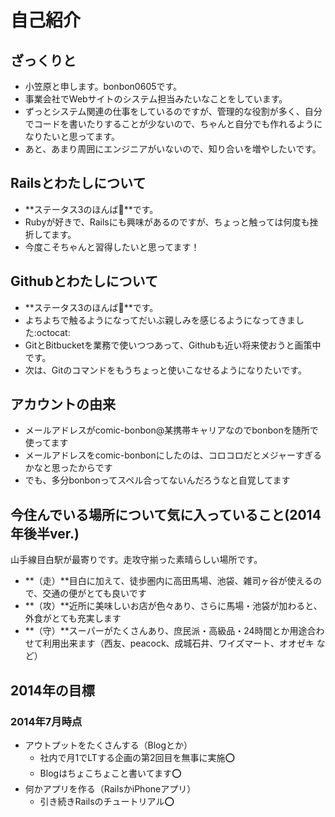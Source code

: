 # 自己紹介

## ざっくりと
- 小笠原と申します。bonbon0605です。
- 事業会社でWebサイトのシステム担当みたいなことをしています。
- ずっとシステム関連の仕事をしているのですが、管理的な役割が多く、自分でコードを書いたりすることが少ないので、ちゃんと自分でも作れるようになりたいと思ってます。
- あと、あまり周囲にエンジニアがいないので、知り合いを増やしたいです。

## Railsとわたしについて
- **ステータス3のほんば:herb:**です。
- Rubyが好きで、Railsにも興味があるのですが、ちょっと触っては何度も挫折してます。
- 今度こそちゃんと習得したいと思ってます！

## Githubとわたしについて
- **ステータス3のほんば:herb:**です。 
- よちよちで触るようになってだいぶ親しみを感じるようになってきました:octocat:
- GitとBitbucketを業務で使いつつあって、Githubも近い将来使おうと画策中です。
- 次は、Gitのコマンドをもうちょっと使いこなせるようになりたいです。

## アカウントの由来
- メールアドレスがcomic-bonbon@某携帯キャリアなのでbonbonを随所で使ってます
- メールアドレスをcomic-bonbonにしたのは、コロコロだとメジャーすぎるかなと思ったからです
- でも、多分bonbonってスペル合ってないんだろうなと自覚してます

## 今住んでいる場所について気に入っていること(2014年後半ver.)
山手線目白駅が最寄りです。走攻守揃った素晴らしい場所です。

- **（走）**目白に加えて、徒歩圏内に高田馬場、池袋、雑司ヶ谷が使えるので、交通の便がとても良いです
- **（攻）**近所に美味しいお店が色々あり、さらに馬場・池袋が加わると、外食がとても充実します
- **（守）**スーパーがたくさんあり、庶民派・高級品・24時間とか用途合わせて利用出来ます（西友、peacock、成城石井、ワイズマート、オオゼキ など）

## 2014年の目標
### 2014年7月時点
* アウトプットをたくさんする（Blogとか）
  + 社内で月1でLTする企画の第2回目を無事に実施:o:
  + Blogはちょこちょこと書いてます:o:
* 何かアプリを作る（RailsかiPhoneアプリ）
  + 引き続きRailsのチュートリアル:o: